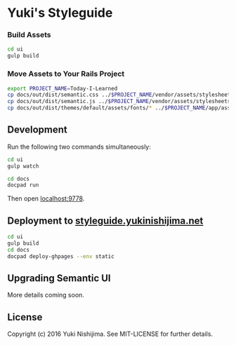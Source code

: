 # Yuki's Styleguide


### Build Assets

```sh
cd ui
gulp build
```

### Move Assets to Your Rails Project

```sh
export PROJECT_NAME=Today-I-Learned
cp docs/out/dist/semantic.css ../$PROJECT_NAME/vendor/assets/stylesheets/semantic.css.erb
cp docs/out/dist/semantic.js ../$PROJECT_NAME/vendor/assets/stylesheets/
cp docs/out/dist/themes/default/assets/fonts/* ../$PROJECT_NAME/app/assets/fonts/
```

## Development

Run the following two commands simultaneously:

```sh
cd ui
gulp watch
```

```sh
cd docs
docpad run
```

Then open [localhost:9778](http://localhost:9778/).

## Deployment to [styleguide.yukinishijima.net](http://styleguide.yukinishijima.net/)

```sh
cd ui
gulp build
cd docs
docpad deploy-ghpages --env static
```

## Upgrading Semantic UI

More details coming soon.

## License

Copyright (c) 2016 Yuki Nishijima. See MIT-LICENSE for further details.
